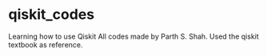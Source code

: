 # qiskit_codes
Learning how to use Qiskit
All codes made by Parth S. Shah. Used the qiskit textbook as reference.
